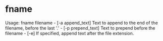 # fname

Usage: fname filename
	- [-a append_text] Text to append to the end of the filename, before the last '.'
	- [-p prepend_text] Text to prepend before the filename
	- [-e] If specified, append text after the file extension.
